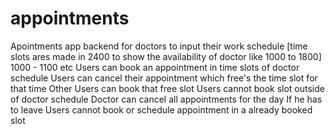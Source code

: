 # appointments
Apointments app backend for doctors to input their work schedule [time slots ares made in 2400 to show the availability of doctor like 1000 to 1800] 1000 - 1100 etc
Users can book an appointment in time slots of doctor schedule 
Users can cancel their appointment which free's the time slot for that time 
Other Users can book that free slot 
Users cannot book slot outside of doctor schedule 
Doctor can cancel all appointments for the day If he has to leave 
Users cannot book or schedule appointment in a already booked slot 

